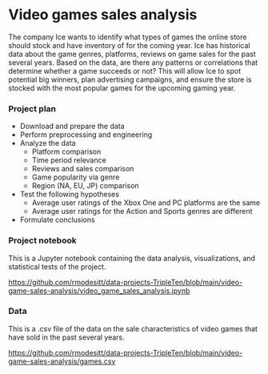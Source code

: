 # Video games sales analysis

The company Ice wants to identify what types of games the online store should stock and have inventory of for the coming year. Ice has historical data about the game genres, platforms, reviews on game sales for the past several years.
Based on the data, are there any patterns or correlations that determine whether a game succeeds or not? This will allow Ice to spot potential big winners, plan advertising campaigns, and ensure the store is stocked with the most popular games
for the upcoming gaming year.

### Project plan

- Download and prepare the data
- Perform preprocessing and engineering
- Analyze the data
  - Platform comparison
  - Time period relevance
  - Reviews and sales comparison
  - Game popularity via genre
  - Region (NA, EU, JP) comparison
- Test the following hypotheses
  - Average user ratings of the Xbox One and PC platforms are the same
  - Average user ratings for the Action and Sports genres are different
- Formulate conclusions

### Project notebook
This is a Jupyter notebook containing the data analysis, visualizations, and statistical tests of the project.

https://github.com/rmodesitt/data-projects-TripleTen/blob/main/video-game-sales-analysis/video_game_sales_analysis.ipynb

### Data
This is a .csv file of the data on the sale characteristics of video games that have sold in the past several years.

https://github.com/rmodesitt/data-projects-TripleTen/blob/main/video-game-sales-analysis/games.csv
